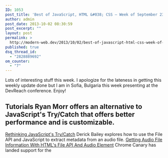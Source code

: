 ```yaml
---
ID: 1053
post_title: 'Best of JavaScript, HTML &#038; CSS – Week of September 23, 2013'
author: admin
post_date: 2013-10-02 08:30:59
post_excerpt: ""
layout: post
permalink: >
  http://modern-web.dev/2013/10/02/best-of-javascript-html-css-week-of-september-23-2013/
published: true
dsq_thread_id:
  - "2828889692"
om_counter:
  - "7"
---
```

Lots of interesting stuff this week. I apologize for the lateness in getting this weekly update done but I am in Sofia, Bulgaria this week presenting at the DevReach conference. Enjoy! 
## Tutorials Ryan Morr offers an alternative to JavaScript's Try/Catch that offers better performance and is customizable. 

[Rethinking JavaScript's Try/Catch][1] Derick Bailey explores how to use the File API and JavaScript to extract metadata from an audio file. [Getting Audio File Information With HTML's File API And Audio Element][2] Chrome Canary has landed support for the <dialog> element behind a flag which can be used for popups in a web page. [<dialog> element: Modals made easy][3] Dr. Axel Rauschmayer shares a brief introduction to Unicode and how it is handled in JavaScript. [Unicode and JavaScript][4] Ray Messina shows how to mimic jQuery's .has() method in CSS to automatically style a navigation element with children. [Targeting Menu Elements with Submenus in a Navigation Bar][5] Kirupa Chinnathambi shares and explains a JavaScript function to check if a user is using a touch enabled device. [Check If You Are On a Touch Enabled Device][6] Dr. Axel Rauchmayer explains the window object in JavaScript as well as how and why you might use it. [Tips for using window in JavaScript][7] 
### Libraries and Frameworks Eric Terpstra walks through how to build a multiplayer word game using Node.js and Socket.IO. 

[Building Multiplayer Games with Node.js and Socket.IO][8] Sean Voisen explains reactive programming concepts, how they're beneficial and how they're implemented in JavaScript using Bacon.js. [Functional Reactive Programming in JavaScript][9] Jesse Warden created a combined Node, Bower, Grunt cheat sheet as a beginner's reference. [Node, Bower, Grunt n00b Cheat Sheet][10] Derick Bailey says that inconsistency across JavaScript Promise library API's makes life difficult for users. [Consistency Problems With APIs In JavaScript Promise Libraries][11] 
### Mobile Raymond Camden created a great reference for getting started with PhoneGap in his Cheat Sheet for DZone. 

[PhoneGap Cheat Sheet from DZone Refcardz][12] 
## New and Updated Libraries and Frameworks Flying Focus by Nikita Vasilyev uses JavaScript to make it clear where the tab focus has moved using an animation. 

[Focus transition][13] Brackets Sprint 31 includes live previewing of HTML  (in addition to the existing live previews of CSS). [brackets][14] JSModeler is a JavaScript framework for creating and visualizing 3D models. [JSModeler][15] AbsurdJS let's you write and compile your CSS code using JavaScript. [Write Your CSS with JavaScript][16] dna.js is a JavaScript templating engine to dynamically build DOM elements from data supplied by JSON objects. [dna.js Template Cloner][17] 
## Etc. Joan Lafferty walks through the steps to get started using Edge Reflow to play with CSS regions in Chrome. 

[Using Edge Reflow to play with CSS regions][18] Latest version of Edge Code has code completion for all CSS Region properties including flow-into and flow-from. [Edge Code Supports CSS Regions][19] CSS Regions now works in Safari on iOS7 and Edge Reflow is the first design tool to support CSS Regions. [The future of responsive layouts is here!][20] Reflow Cleaner is an experimental Brackets plugin by Terrence Ryan to clean up the generated HTML and CSS from Edge Reflow. [Reflow Cleaner][21]

 [1]: http://bit.ly/18FoQIf
 [2]: http://bit.ly/1fqq5CD
 [3]: http://bit.ly/1gW7r0E
 [4]: http://bit.ly/1gW4zRw
 [5]: http://bit.ly/1fgzqwF
 [6]: http://www.kirupa.com/html5/check_if_you_are_on_a_touch_enabled_device.htm
 [7]: http://www.2ality.com/2013/09/window.html
 [8]: http://bit.ly/18F45fL
 [9]: http://bit.ly/18EZNqx
 [10]: http://bit.ly/1h65u21
 [11]: http://bit.ly/1fgFNQw
 [12]: http://bit.ly/1fgvCLS
 [13]: http://bit.ly/1h0b3yR
 [14]: http://bit.ly/1gTNyHR
 [15]: https://github.com/kovacsv/JSModeler
 [16]: http://davidwalsh.name/write-css-javascript
 [17]: http://dnajs.org/
 [18]: http://bit.ly/1h4z4oq
 [19]: http://adobe.ly/1h0bMjJ
 [20]: http://adobe.ly/1fm2rqG
 [21]: http://blog.terrenceryan.com/reflow-cleaner/